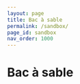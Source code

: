 ```yaml
---
layout: page
title: Bac à sable
permalink: /sandbox/
page_id: sandbox
nav_order: 1000
---
```


# Bac à sable
